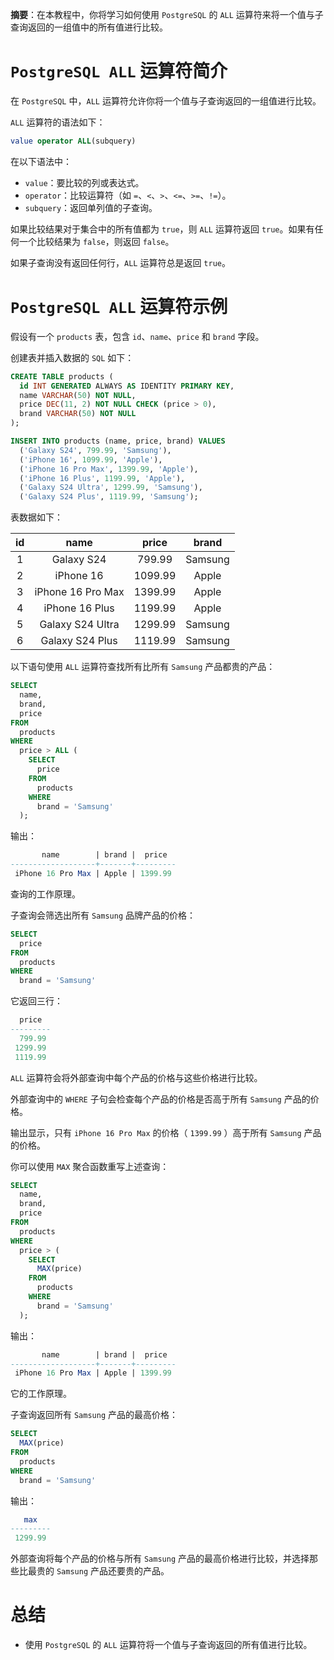 **摘要**：在本教程中，你将学习如何使用 `PostgreSQL` 的 `ALL` 运算符来将一个值与子查询返回的一组值中的所有值进行比较。

# `PostgreSQL ALL` 运算符简介

在 `PostgreSQL` 中，`ALL` 运算符允许你将一个值与子查询返回的一组值进行比较。

`ALL` 运算符的语法如下：

```sql
value operator ALL(subquery)
```

在以下语法中：

- `value`：要比较的列或表达式。
- `operator`：比较运算符（如 `=`、`<`、`>`、`<=`、`>=`、`!=`）。
- `subquery`：返回单列值的子查询。

如果比较结果对于集合中的所有值都为 `true`，则 `ALL` 运算符返回 `true`。如果有任何一个比较结果为 `false`，则返回 `false`。

如果子查询没有返回任何行，`ALL` 运算符总是返回 `true`。

# `PostgreSQL ALL` 运算符示例

假设有一个 `products` 表，包含 `id`、`name`、`price` 和 `brand` 字段。

创建表并插入数据的 `SQL` 如下：

```sql
CREATE TABLE products (
  id INT GENERATED ALWAYS AS IDENTITY PRIMARY KEY,
  name VARCHAR(50) NOT NULL,
  price DEC(11, 2) NOT NULL CHECK (price > 0),
  brand VARCHAR(50) NOT NULL
);

INSERT INTO products (name, price, brand) VALUES
  ('Galaxy S24', 799.99, 'Samsung'),
  ('iPhone 16', 1099.99, 'Apple'),
  ('iPhone 16 Pro Max', 1399.99, 'Apple'),
  ('iPhone 16 Plus', 1199.99, 'Apple'),
  ('Galaxy S24 Ultra', 1299.99, 'Samsung'),
  ('Galaxy S24 Plus', 1119.99, 'Samsung');
```

表数据如下：

| id | name  | price    | brand   |
|:----:|:----:|:----:|:----:|
| 1  | Galaxy S24          | 799.99   | Samsung |
| 2  | iPhone 16           | 1099.99  | Apple   |
| 3  | iPhone 16 Pro Max   | 1399.99  | Apple   |
| 4  | iPhone 16 Plus      | 1199.99  | Apple   |
| 5  | Galaxy S24 Ultra    | 1299.99  | Samsung |
| 6  | Galaxy S24 Plus     | 1119.99  | Samsung |


以下语句使用 `ALL` 运算符查找所有比所有 `Samsung` 产品都贵的产品：

```sql
SELECT
  name,
  brand,
  price
FROM
  products
WHERE
  price > ALL (
    SELECT
      price
    FROM
      products
    WHERE
      brand = 'Samsung'
  );
```

输出：

```sql
       name        | brand |  price
-------------------+-------+---------
 iPhone 16 Pro Max | Apple | 1399.99
```

查询的工作原理。

子查询会筛选出所有 `Samsung` 品牌产品的价格：

```sql
SELECT
  price
FROM
  products
WHERE
  brand = 'Samsung'
```

它返回三行：

```sql
  price
---------
  799.99
 1299.99
 1119.99
```

`ALL` 运算符会将外部查询中每个产品的价格与这些价格进行比较。

外部查询中的 `WHERE` 子句会检查每个产品的价格是否高于所有 `Samsung` 产品的价格。

输出显示，只有 `iPhone 16 Pro Max` 的价格（ `1399.99` ）高于所有 `Samsung` 产品的价格。

你可以使用 `MAX` 聚合函数重写上述查询：

```sql
SELECT
  name,
  brand,
  price
FROM
  products
WHERE
  price > (
    SELECT
      MAX(price)
    FROM
      products
    WHERE
      brand = 'Samsung'
  );
```

输出：

```sql
       name        | brand |  price
-------------------+-------+---------
 iPhone 16 Pro Max | Apple | 1399.99
```

它的工作原理。

子查询返回所有 `Samsung` 产品的最高价格：

```sql
SELECT
  MAX(price)
FROM
  products
WHERE
  brand = 'Samsung'
```

输出：

```sql
   max
---------
 1299.99
```

外部查询将每个产品的价格与所有 `Samsung` 产品的最高价格进行比较，并选择那些比最贵的 `Samsung` 产品还要贵的产品。

# 总结

- 使用 `PostgreSQL` 的 `ALL` 运算符将一个值与子查询返回的所有值进行比较。

